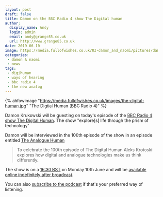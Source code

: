 ```yaml
---
layout: post
draft: false
title: Damon on the BBC Radio 4 show The Digital human
author:
  display_name: Andy
  login: admin
  email: andy@grange85.co.uk
  url: http://www.grange85.co.uk
date: 2019-06-10
image: https://media.fullofwishes.co.uk/03-damon_and_naomi/pictures/damon-krukowski-the-new-analog.jpg
categories:
 - damon & naomi
 - news
tags:
 - digihuman
 - ways of hearing
 - bbc radio 4
 - the new analog
---
```

{% ahfowimage "https://media.fullofwishes.co.uk/images/the-digital-human.jpg" "The Digtial Human (BBC Radio 4)" %}

Damon Krukowski will be guesting on today's episode of the [BBC Radio 4 show The Digital Human](https://www.bbc.co.uk/programmes/b01n7094). The show "explore[s] life through the prism of technology"

Damon will be interviewed in the 100th episode of the show in an episode entitled [The Analogue Human](https://www.bbc.co.uk/programmes/m0005t2w)

> To celebrate the 100th episode of The Digital Human Aleks Krotoski explores how digital and analogue technologies make us think differently.

The show is on a [16:30 BST](https://www.timeanddate.com/worldclock/fixedtime.html?msg=The+Analogue+Human&iso=20190610T1630&p1=136&am=30) on Monday 10th June and will be [available online indefinitely after broadcast](https://www.bbc.co.uk/programmes/m0005t2w).

You can also [subscribe to the podcast](https://www.bbc.co.uk/programmes/b01n7094/episodes/downloads) if that's your preferred way of listening.
